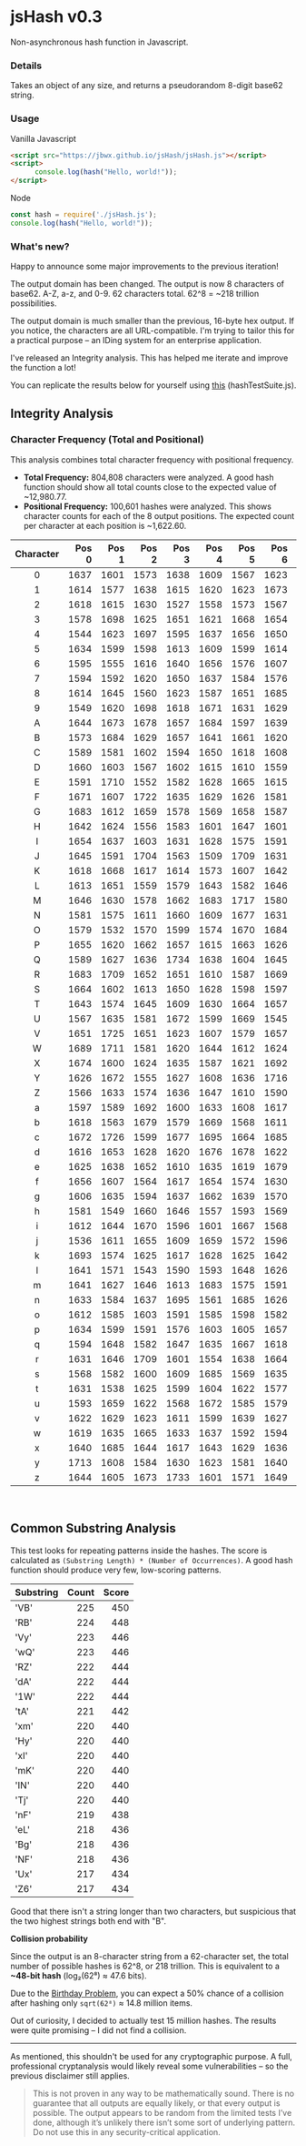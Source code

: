 

# jsHash v0.3

Non-asynchronous hash function in Javascript.

### Details

Takes an object of any size, and returns a pseudorandom 8-digit base62 string. 

### Usage

Vanilla Javascript

```HTML
<script src="https://jbwx.github.io/jsHash/jsHash.js"></script>
<script>
      console.log(hash("Hello, world!"));
</script>
```

Node

```javascript
const hash = require('./jsHash.js');
console.log(hash("Hello, world!"));
```
    
### What's new?

Happy to announce some major improvements to the previous iteration! 

The output domain has been changed. The output is now 8 characters of base62. A-Z, a-z, and 0-9. 62 characters total. 62^8 = ~218 trillion possibilities. 

The output domain is much smaller than the previous, 16-byte hex output. If you notice, the characters are all URL-compatible. I'm trying to tailor this for a practical purpose – an IDing system for an enterprise application.

I've released an Integrity analysis. This has helped me iterate and improve the function a lot!

You can replicate the results below for yourself using [this](https://jbwx.github.io/jsHash/hashTestSuite.js) (hashTestSuite.js).

## Integrity Analysis

### Character Frequency (Total and Positional)

This analysis combines total character frequency with positional frequency.

-   **Total Frequency:** 804,808 characters were analyzed. A good hash function should show all total counts close to the expected value of ~12,980.77.
-   **Positional Frequency:** 100,601 hashes were analyzed. This shows character counts for each of the 8 output positions. The expected count per character at each position is ~1,622.60.

| Character | Pos 0 | Pos 1 | Pos 2 | Pos 3 | Pos 4 | Pos 5 | Pos 6 | Pos 7 | **Total** |
|:---:|---:|---:|---:|---:|---:|---:|---:|---:|:---:|
| 0 | 1637 | 1601 | 1573 | 1638 | 1609 | 1567 | 1623 | 1583 | **12831** |
| 1 | 1614 | 1577 | 1638 | 1615 | 1620 | 1623 | 1673 | 1610 | **12970** |
| 2 | 1618 | 1615 | 1630 | 1527 | 1558 | 1573 | 1567 | 1616 | **12704** |
| 3 | 1578 | 1698 | 1625 | 1651 | 1621 | 1668 | 1654 | 1619 | **13114** |
| 4 | 1544 | 1623 | 1697 | 1595 | 1637 | 1656 | 1650 | 1668 | **13070** |
| 5 | 1634 | 1599 | 1598 | 1613 | 1609 | 1599 | 1614 | 1588 | **12854** |
| 6 | 1595 | 1555 | 1616 | 1640 | 1656 | 1576 | 1607 | 1665 | **12910** |
| 7 | 1594 | 1592 | 1620 | 1650 | 1637 | 1584 | 1576 | 1604 | **12857** |
| 8 | 1614 | 1645 | 1560 | 1623 | 1587 | 1651 | 1685 | 1632 | **12997** |
| 9 | 1549 | 1620 | 1698 | 1618 | 1671 | 1631 | 1629 | 1594 | **13010** |
| A | 1644 | 1673 | 1678 | 1657 | 1684 | 1597 | 1639 | 1623 | **13195** |
| B | 1573 | 1684 | 1629 | 1657 | 1641 | 1661 | 1620 | 1627 | **13092** |
| C | 1589 | 1581 | 1602 | 1594 | 1650 | 1618 | 1608 | 1615 | **12857** |
| D | 1660 | 1603 | 1567 | 1602 | 1615 | 1610 | 1559 | 1544 | **12760** |
| E | 1591 | 1710 | 1552 | 1582 | 1628 | 1665 | 1615 | 1637 | **12980** |
| F | 1671 | 1607 | 1722 | 1635 | 1629 | 1626 | 1581 | 1641 | **13112** |
| G | 1683 | 1612 | 1659 | 1578 | 1569 | 1658 | 1587 | 1619 | **12965** |
| H | 1642 | 1624 | 1556 | 1583 | 1601 | 1647 | 1601 | 1675 | **12929** |
| I | 1654 | 1637 | 1603 | 1631 | 1628 | 1575 | 1591 | 1644 | **12963** |
| J | 1645 | 1591 | 1704 | 1563 | 1509 | 1709 | 1631 | 1548 | **12900** |
| K | 1618 | 1668 | 1617 | 1614 | 1573 | 1607 | 1642 | 1649 | **12988** |
| L | 1613 | 1651 | 1559 | 1579 | 1643 | 1582 | 1646 | 1656 | **12929** |
| M | 1646 | 1630 | 1578 | 1662 | 1683 | 1717 | 1580 | 1636 | **13132** |
| N | 1581 | 1575 | 1611 | 1660 | 1609 | 1677 | 1631 | 1672 | **13016** |
| O | 1579 | 1532 | 1570 | 1599 | 1574 | 1670 | 1684 | 1620 | **12828** |
| P | 1655 | 1620 | 1662 | 1657 | 1615 | 1663 | 1626 | 1654 | **13152** |
| Q | 1589 | 1627 | 1636 | 1734 | 1638 | 1604 | 1645 | 1575 | **13048** |
| R | 1683 | 1709 | 1652 | 1651 | 1610 | 1587 | 1669 | 1542 | **13103** |
| S | 1664 | 1602 | 1613 | 1650 | 1628 | 1598 | 1597 | 1719 | **13071** |
| T | 1643 | 1574 | 1645 | 1609 | 1630 | 1664 | 1657 | 1584 | **13006** |
| U | 1567 | 1635 | 1581 | 1672 | 1599 | 1669 | 1545 | 1627 | **12895** |
| V | 1651 | 1725 | 1651 | 1623 | 1607 | 1579 | 1657 | 1650 | **13143** |
| W | 1689 | 1711 | 1581 | 1620 | 1644 | 1612 | 1624 | 1625 | **13106** |
| X | 1674 | 1600 | 1624 | 1635 | 1587 | 1621 | 1692 | 1620 | **13053** |
| Y | 1626 | 1672 | 1555 | 1627 | 1608 | 1636 | 1716 | 1611 | **13051** |
| Z | 1566 | 1633 | 1574 | 1636 | 1647 | 1610 | 1590 | 1590 | **12846** |
| a | 1597 | 1589 | 1692 | 1600 | 1633 | 1608 | 1617 | 1632 | **12968** |
| b | 1618 | 1563 | 1679 | 1579 | 1669 | 1568 | 1611 | 1611 | **12898** |
| c | 1672 | 1726 | 1599 | 1677 | 1695 | 1664 | 1685 | 1640 | **13358** |
| d | 1616 | 1653 | 1628 | 1620 | 1676 | 1678 | 1622 | 1584 | **13077** |
| e | 1625 | 1638 | 1652 | 1610 | 1635 | 1619 | 1679 | 1650 | **13108** |
| f | 1656 | 1607 | 1564 | 1617 | 1654 | 1574 | 1630 | 1549 | **12851** |
| g | 1606 | 1635 | 1594 | 1637 | 1662 | 1639 | 1570 | 1622 | **12965** |
| h | 1581 | 1549 | 1660 | 1646 | 1557 | 1593 | 1569 | 1650 | **12805** |
| i | 1612 | 1644 | 1670 | 1596 | 1601 | 1667 | 1568 | 1586 | **12944** |
| j | 1536 | 1611 | 1655 | 1609 | 1659 | 1572 | 1596 | 1688 | **12926** |
| k | 1693 | 1574 | 1625 | 1617 | 1628 | 1625 | 1642 | 1645 | **13049** |
| l | 1641 | 1571 | 1543 | 1590 | 1593 | 1648 | 1626 | 1580 | **12792** |
| m | 1641 | 1627 | 1646 | 1613 | 1683 | 1575 | 1591 | 1600 | **12976** |
| n | 1633 | 1584 | 1637 | 1695 | 1561 | 1685 | 1626 | 1686 | **13107** |
| o | 1612 | 1585 | 1603 | 1591 | 1585 | 1598 | 1582 | 1611 | **12767** |
| p | 1634 | 1599 | 1591 | 1576 | 1603 | 1605 | 1657 | 1682 | **12947** |
| q | 1594 | 1648 | 1582 | 1647 | 1635 | 1667 | 1618 | 1551 | **12942** |
| r | 1631 | 1646 | 1709 | 1601 | 1554 | 1638 | 1664 | 1631 | **13074** |
| s | 1568 | 1582 | 1600 | 1609 | 1685 | 1569 | 1635 | 1584 | **12832** |
| t | 1631 | 1538 | 1625 | 1599 | 1604 | 1622 | 1577 | 1669 | **12865** |
| u | 1593 | 1659 | 1622 | 1568 | 1672 | 1585 | 1579 | 1601 | **12879** |
| v | 1622 | 1629 | 1623 | 1611 | 1599 | 1639 | 1627 | 1654 | **13004** |
| w | 1619 | 1635 | 1665 | 1633 | 1637 | 1592 | 1594 | 1657 | **13032** |
| x | 1640 | 1685 | 1644 | 1617 | 1643 | 1629 | 1636 | 1629 | **13123** |
| y | 1713 | 1608 | 1584 | 1630 | 1623 | 1581 | 1640 | 1609 | **12988** |
| z | 1644 | 1605 | 1673 | 1733 | 1601 | 1571 | 1649 | 1618 | **13094** |

<br>

## Common Substring Analysis

This test looks for repeating patterns inside the hashes. The score is calculated as `(Substring Length) * (Number of Occurrences)`. A good hash function should produce very few, low-scoring patterns.

| Substring | Count | Score |
|:---|---:|---:|
| 'VB' | 225 | 450 |
| 'RB' | 224 | 448 |
| 'Vy' | 223 | 446 |
| 'wQ' | 223 | 446 |
| 'RZ' | 222 | 444 |
| 'dA' | 222 | 444 |
| '1W' | 222 | 444 |
| 'tA' | 221 | 442 |
| 'xm' | 220 | 440 |
| 'Hy' | 220 | 440 |
| 'xI' | 220 | 440 |
| 'mK' | 220 | 440 |
| 'IN' | 220 | 440 |
| 'Tj' | 220 | 440 |
| 'nF' | 219 | 438 |
| 'eL' | 218 | 436 |
| 'Bg' | 218 | 436 |
| 'NF' | 218 | 436 |
| 'Ux' | 217 | 434 |
| 'Z6' | 217 | 434 |

Good that there isn't a string longer than two characters, but suspicious that the two highest strings both end with "B".

  **Collision probability**

Since the output is an 8-character string from a 62-character set, the total number of possible hashes is 62^8, or 218 trillion. This is equivalent to a **~48-bit hash** (log₂(62⁸) ≈ 47.6 bits).

Due to the [Birthday Problem](https://en.wikipedia.org/wiki/Birthday_problem), you can expect a 50% chance of a collision after hashing only `sqrt(62⁸)` ≈ 14.8 million items. 

Out of curiosity, I decided to actually test 15 million hashes. The results were quite promising – I did not find a collision.

---

As mentioned, this shouldn't be used for any cryptographic purpose. A full, professional cryptanalysis would likely reveal some vulnerabilities – so the previous disclaimer still applies.

> This is not proven in any way to be mathematically sound. There is no guarantee that all outputs are equally likely, or that every output is possible. The output appears to be random from the limited tests I’ve done, although it’s unlikely there isn’t some sort of underlying pattern. Do not use this in any security-critical application.
